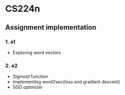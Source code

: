 # CS224n
## Assignment implementation
### 1. a1
- Exploring word vectors
### 2. a2
- Sigmoid function
- Implementing word2vec(loss and gradient descent)
- SGD optimizer
